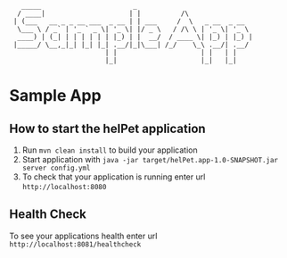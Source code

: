 ```
   _____                       _
  / ____|                     | |          /\
 | (___   __ _ _ __ ___  _ __ | | ___     /  \   _ __  _ __
  \___ \ / _` | '_ ` _ \| '_ \| |/ _ \   / /\ \ | '_ \| '_ \
  ____) | (_| | | | | | | |_) | |  __/  / ____ \| |_) | |_) |
 |_____/ \__,_|_| |_| |_| .__/|_|\___| /_/    \_\ .__/| .__/
                        | |                     | |   | |
                        |_|                     |_|   |_|
```

# Sample App

How to start the helPet application
---

1. Run `mvn clean install` to build your application
1. Start application with `java -jar target/helPet.app-1.0-SNAPSHOT.jar server config.yml`
1. To check that your application is running enter url `http://localhost:8080`

Health Check
---

To see your applications health enter url `http://localhost:8081/healthcheck`

